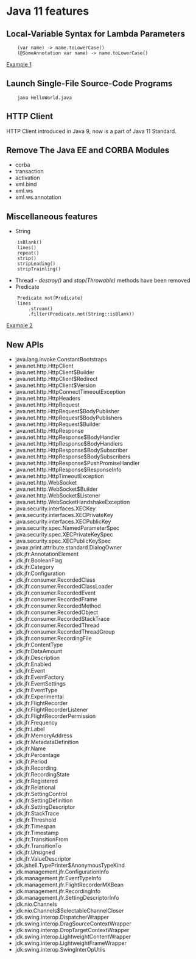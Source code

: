 # Java 11 features


## Local-Variable Syntax for Lambda Parameters
```
    (var name) -> name.toLowerCase()
    (@SomeAnnotation var name) -> name.toLowerCase()
```
[Example 1](https://github.com/amossoma/java-features/blob/java-11/src/main/java/Example1.java)

## Launch Single-File Source-Code Programs
```
    java HelloWorld.java
```

## HTTP Client
HTTP Client introduced in Java 9, now is a part of Java 11 Standard.

## Remove The Java EE and CORBA Modules

* corba
* transaction
* activation
* xml.bind
* xml.ws
* xml.ws.annotation

## Miscellaneous features
* String
```
    isBlank()
    lines()
    repeat()
    strip()
    stripLeading()
    stripTrainling()
```
* Thread - _destroy()_ and _stop(Throwable)_ methods have been removed
* Predicate
```
    Predicate not(Predicate)
    lines
        .stream()
        .filter(Predicate.not(String::isBlank))
```
[Example 2](https://github.com/amossoma/java-features/blob/java-11/src/main/java/Example2.java)

## New APIs
* java.lang.invoke.ConstantBootstraps
* java.net.http.HttpClient
* java.net.http.HttpClient$Builder
* java.net.http.HttpClient$Redirect
* java.net.http.HttpClient$Version
* java.net.http.HttpConnectTimeoutException
* java.net.http.HttpHeaders
* java.net.http.HttpRequest
* java.net.http.HttpRequest$BodyPublisher
* java.net.http.HttpRequest$BodyPublishers
* java.net.http.HttpRequest$Builder
* java.net.http.HttpResponse
* java.net.http.HttpResponse$BodyHandler
* java.net.http.HttpResponse$BodyHandlers
* java.net.http.HttpResponse$BodySubscriber
* java.net.http.HttpResponse$BodySubscribers
* java.net.http.HttpResponse$PushPromiseHandler
* java.net.http.HttpResponse$ResponseInfo
* java.net.http.HttpTimeoutException
* java.net.http.WebSocket
* java.net.http.WebSocket$Builder
* java.net.http.WebSocket$Listener
* java.net.http.WebSocketHandshakeException
* java.security.interfaces.XECKey
* java.security.interfaces.XECPrivateKey
* java.security.interfaces.XECPublicKey
* java.security.spec.NamedParameterSpec
* java.security.spec.XECPrivateKeySpec
* java.security.spec.XECPublicKeySpec
* javax.print.attribute.standard.DialogOwner
* jdk.jfr.AnnotationElement
* jdk.jfr.BooleanFlag
* jdk.jfr.Category
* jdk.jfr.Configuration
* jdk.jfr.consumer.RecordedClass
* jdk.jfr.consumer.RecordedClassLoader
* jdk.jfr.consumer.RecordedEvent
* jdk.jfr.consumer.RecordedFrame
* jdk.jfr.consumer.RecordedMethod
* jdk.jfr.consumer.RecordedObject
* jdk.jfr.consumer.RecordedStackTrace
* jdk.jfr.consumer.RecordedThread
* jdk.jfr.consumer.RecordedThreadGroup
* jdk.jfr.consumer.RecordingFile
* jdk.jfr.ContentType
* jdk.jfr.DataAmount
* jdk.jfr.Description
* jdk.jfr.Enabled
* jdk.jfr.Event
* jdk.jfr.EventFactory
* jdk.jfr.EventSettings
* jdk.jfr.EventType
* jdk.jfr.Experimental
* jdk.jfr.FlightRecorder
* jdk.jfr.FlightRecorderListener
* jdk.jfr.FlightRecorderPermission
* jdk.jfr.Frequency
* jdk.jfr.Label
* jdk.jfr.MemoryAddress
* jdk.jfr.MetadataDefinition
* jdk.jfr.Name
* jdk.jfr.Percentage
* jdk.jfr.Period
* jdk.jfr.Recording
* jdk.jfr.RecordingState
* jdk.jfr.Registered
* jdk.jfr.Relational
* jdk.jfr.SettingControl
* jdk.jfr.SettingDefinition
* jdk.jfr.SettingDescriptor
* jdk.jfr.StackTrace
* jdk.jfr.Threshold
* jdk.jfr.Timespan
* jdk.jfr.Timestamp
* jdk.jfr.TransitionFrom
* jdk.jfr.TransitionTo
* jdk.jfr.Unsigned
* jdk.jfr.ValueDescriptor
* jdk.jshell.TypePrinter$AnonymousTypeKind
* jdk.management.jfr.ConfigurationInfo
* jdk.management.jfr.EventTypeInfo
* jdk.management.jfr.FlightRecorderMXBean
* jdk.management.jfr.RecordingInfo
* jdk.management.jfr.SettingDescriptorInfo
* jdk.nio.Channels
* jdk.nio.Channels$SelectableChannelCloser
* jdk.swing.interop.DispatcherWrapper
* jdk.swing.interop.DragSourceContextWrapper
* jdk.swing.interop.DropTargetContextWrapper
* jdk.swing.interop.LightweightContentWrapper
* jdk.swing.interop.LightweightFrameWrapper
* jdk.swing.interop.SwingInterOpUtils

